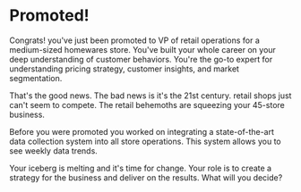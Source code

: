 # Promoted!
Congrats! you've just been promoted to VP of retail operations for a medium-sized homewares store. You've built your whole career on your deep understanding of customer behaviors. You're the go-to expert for understanding pricing strategy, customer insights, and market segmentation.

That's the good news. The bad news is it's the 21st century. retail shops just can't seem to compete. The retail behemoths are squeezing your  45-store business.

Before you were promoted you worked on integrating a state-of-the-art data collection system into all store operations. This system allows you to see weekly data trends.

Your iceberg is melting and it's time for change. Your role is to create a strategy for the business and deliver on the results. What will you decide?


